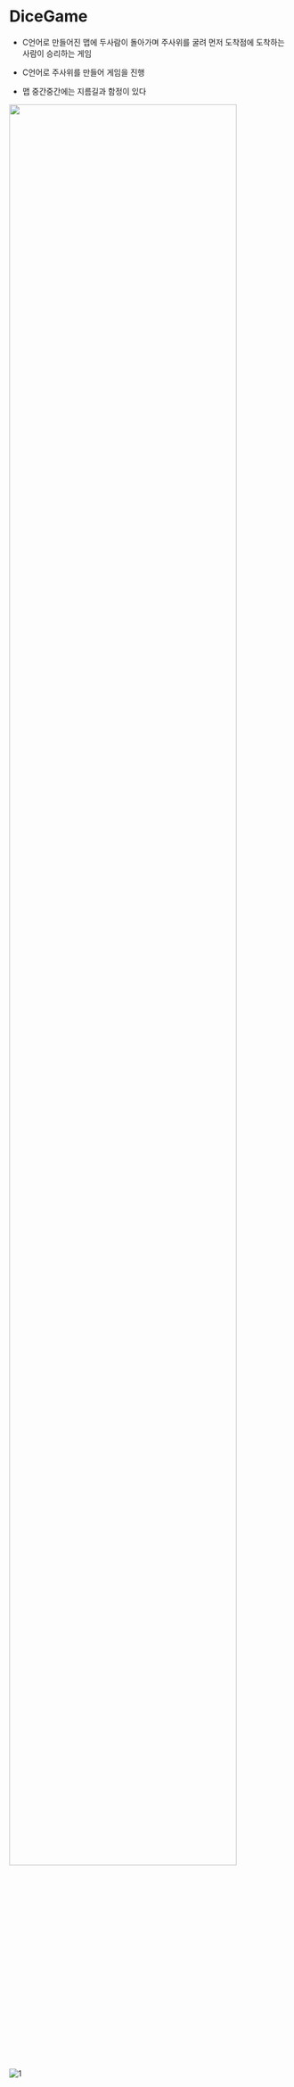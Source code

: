# DiceGame

- C언어로 만들어진 맵에 두사람이 돌아가며 주사위를 굴려 먼저 도착점에 도착하는 사람이 승리하는 게임

- C언어로 주사위를 만들어 게임을 진행

- 맵 중간중간에는 지름길과 함정이 있다

<img src="https://t1.daumcdn.net/cfile/tistory/15256D0F4AA65C7060" width="90%"></img>

![1](https://user-images.githubusercontent.com/42165663/48468119-56f77e00-e82e-11e8-8d76-241b8439020e.jpg)
